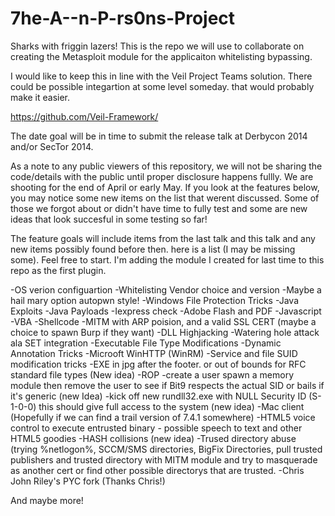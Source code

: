 7he-A--n-P-rs0ns-Project
========================

Sharks with friggin lazers! This is the repo we will use to collaborate on creating the Metasploit module for the applicaiton whitelisting bypassing.

I would like to keep this in line with the Veil Project Teams solution. There could be possible integartion at some level someday. that would probably make it easier. 

https://github.com/Veil-Framework/


The date goal will be in time to submit the release talk at Derbycon 2014 and/or SecTor 2014.

As a note to any public viewers of this repository, we will not be sharing the code/details with the public until proper disclosure happens fullly. We are shooting for the end of April or early May. If you look at the features below, you may notice some new items on the list that werent discussed. Some of those we forgot about or didn't have time to fully test and some are new ideas that look succesful in some testing so far!

The feature goals will include items from the last talk and this talk and any new items possibly found before then. here is a list (I may be missing some). Feel free to start. I'm adding the module I created for last time to this repo as the first plugin. 

-OS verion configuartion
-Whitelisting Vendor choice and version
-Maybe a hail mary option autopwn style!
-Windows File Protection Tricks
-Java Exploits
-Java Payloads
-Iexpress check
-Adobe Flash and PDF
-Javascript
-VBA 
-Shellcode
-MITM with ARP poision, and a valid SSL CERT (maybe a choice to spawn Burp if they want)
-DLL Highjacking
-Watering hole attack ala SET integration
-Executable File Type Modifications
-Dynamic Annotation Tricks
-Microoft WinHTTP (WinRM)
-Service and file SUID modification tricks
-EXE in jpg after the footer. or out of bounds for RFC standard file types (New idea)
-ROP
-create a user spawn a memory module then remove the user to see if Bit9 respects the actual SID or bails if it's generic (new Idea)
-kick off new rundll32.exe with NULL Security ID (S-1-0-0) this should give full access to the system (new idea)
-Mac client (Hopefully if we can find a trail version of 7.4.1 somewhere)
-HTML5 voice control to execute entrusted binary - possible speech to text and other HTML5 goodies
-HASH collisions (new idea)
-Trused directory abuse (trying %netlogon%, SCCM/SMS directories, BigFix Directories, pull trusted publishers and trusted directory with MITM module and try to masquerade as another cert or find other possible directorys that are trusted.
-Chris John Riley's PYC fork (Thanks Chris!)

And maybe more!


